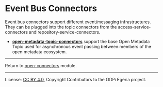 <!-- SPDX-License-Identifier: CC-BY-4.0 -->
<!-- Copyright Contributors to the ODPi Egeria project 2019. -->
  
# Event Bus Connectors

Event bus connectors support different event/messaging infrastructures.
They can be plugged into the topic connectors from the access-service-connectors
and repository-service-connectors.

* **[open-metadata-topic-connectors](open-metadata-topic-connectors)** support
the base Open Metadata Topic used for asynchronous event passing between members of
the open metadata ecosystem.


----
Return to [open-connectors](..) module.


----
License: [CC BY 4.0](https://creativecommons.org/licenses/by/4.0/),
Copyright Contributors to the ODPi Egeria project.
